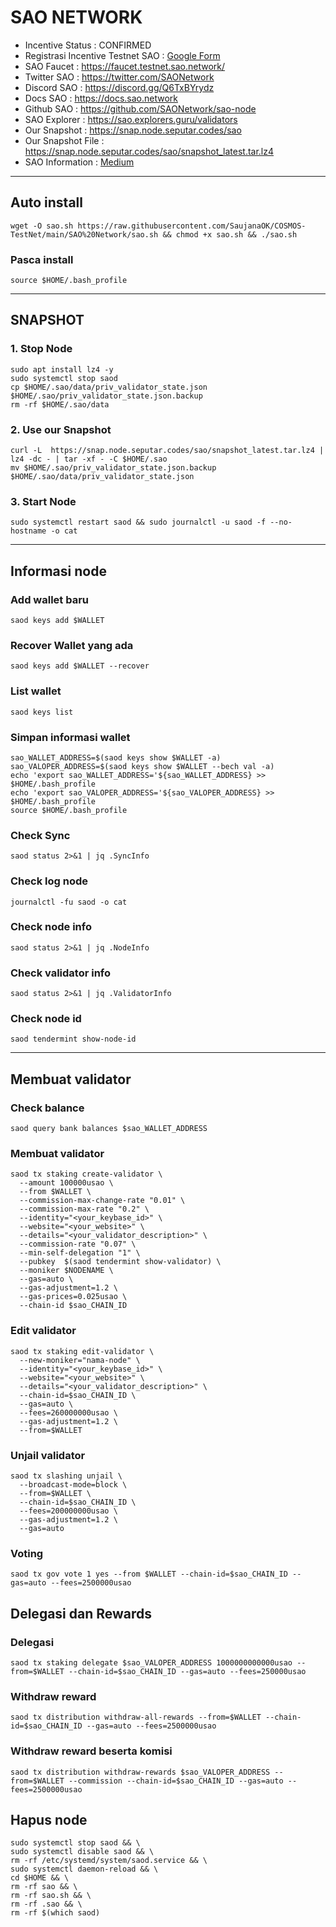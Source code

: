 # SAO NETWORK
- Incentive Status : CONFIRMED
- Registrasi Incentive Testnet SAO : [Google Form](https://docs.google.com/forms/u/0/d/e/1FAIpQLSeIx9mxry0w5oTyiOpSHg04cM4GPZMKvxd1LmhqyhYvqY8bOQ/alreadyresponded)
- SAO Faucet : https://faucet.testnet.sao.network/
- Twitter SAO : https://twitter.com/SAONetwork
- Discord SAO : https://discord.gg/Q6TxBYrydz
- Docs SAO : https://docs.sao.network
- Github SAO : https://github.com/SAONetwork/sao-node
- SAO Explorer : https://sao.explorers.guru/validators
- Our Snapshot : https://snap.node.seputar.codes/sao
- Our Snapshot File : https://snap.node.seputar.codes/sao/snapshot_latest.tar.lz4
- SAO Information : [Medium](https://saonetwork.medium.com/a-complete-guide-to-sao-network-testnet-e70117bd294)
________________________________________________

## Auto install
```
wget -O sao.sh https://raw.githubusercontent.com/SaujanaOK/COSMOS-TestNet/main/SAO%20Network/sao.sh && chmod +x sao.sh && ./sao.sh
```

### Pasca install
```
source $HOME/.bash_profile
```
________________________________________________
## SNAPSHOT
### 1. Stop Node
```
sudo apt install lz4 -y
sudo systemctl stop saod
cp $HOME/.sao/data/priv_validator_state.json $HOME/.sao/priv_validator_state.json.backup
rm -rf $HOME/.sao/data
```
### 2. Use our Snapshot
```
curl -L  https://snap.node.seputar.codes/sao/snapshot_latest.tar.lz4 | lz4 -dc - | tar -xf - -C $HOME/.sao
mv $HOME/.sao/priv_validator_state.json.backup $HOME/.sao/data/priv_validator_state.json
```
### 3. Start Node
```
sudo systemctl restart saod && sudo journalctl -u saod -f --no-hostname -o cat
```
________________________________________________
## Informasi node
### Add wallet baru
```
saod keys add $WALLET
```
### Recover Wallet yang ada
```
saod keys add $WALLET --recover
```
### List wallet
```
saod keys list
```
### Simpan informasi wallet
```
sao_WALLET_ADDRESS=$(saod keys show $WALLET -a)
sao_VALOPER_ADDRESS=$(saod keys show $WALLET --bech val -a)
echo 'export sao_WALLET_ADDRESS='${sao_WALLET_ADDRESS} >> $HOME/.bash_profile
echo 'export sao_VALOPER_ADDRESS='${sao_VALOPER_ADDRESS} >> $HOME/.bash_profile
source $HOME/.bash_profile
```
### Check Sync
```
saod status 2>&1 | jq .SyncInfo
```
### Check log node
```
journalctl -fu saod -o cat
```
### Check node info
```
saod status 2>&1 | jq .NodeInfo
```
### Check validator info
```
saod status 2>&1 | jq .ValidatorInfo
```
### Check node id
```
saod tendermint show-node-id
```
________________________________________________
## Membuat validator
### Check balance
```
saod query bank balances $sao_WALLET_ADDRESS
```
### Membuat validator
```
saod tx staking create-validator \
  --amount 100000usao \
  --from $WALLET \
  --commission-max-change-rate "0.01" \
  --commission-max-rate "0.2" \
  --identity="<your_keybase_id>" \
  --website="<your_website>" \
  --details="<your_validator_description>" \
  --commission-rate "0.07" \
  --min-self-delegation "1" \
  --pubkey  $(saod tendermint show-validator) \
  --moniker $NODENAME \
  --gas=auto \
  --gas-adjustment=1.2 \
  --gas-prices=0.025usao \
  --chain-id $sao_CHAIN_ID
```
### Edit validator
```
saod tx staking edit-validator \
  --new-moniker="nama-node" \
  --identity="<your_keybase_id>" \
  --website="<your_website>" \
  --details="<your_validator_description>" \
  --chain-id=$sao_CHAIN_ID \
  --gas=auto \
  --fees=260000000usao \
  --gas-adjustment=1.2 \
  --from=$WALLET
```
### Unjail validator
```
saod tx slashing unjail \
  --broadcast-mode=block \
  --from=$WALLET \
  --chain-id=$sao_CHAIN_ID \
  --fees=200000000usao \
  --gas-adjustment=1.2 \
  --gas=auto
```
### Voting
```
saod tx gov vote 1 yes --from $WALLET --chain-id=$sao_CHAIN_ID --gas=auto --fees=2500000usao
```
## Delegasi dan Rewards
### Delegasi
```
saod tx staking delegate $sao_VALOPER_ADDRESS 1000000000000usao --from=$WALLET --chain-id=$sao_CHAIN_ID --gas=auto --fees=250000usao
```
### Withdraw reward
```
saod tx distribution withdraw-all-rewards --from=$WALLET --chain-id=$sao_CHAIN_ID --gas=auto --fees=2500000usao
```
### Withdraw reward beserta komisi
```
saod tx distribution withdraw-rewards $sao_VALOPER_ADDRESS --from=$WALLET --commission --chain-id=$sao_CHAIN_ID --gas=auto --fees=2500000usao
```
## Hapus node
```
sudo systemctl stop saod && \
sudo systemctl disable saod && \
rm -rf /etc/systemd/system/saod.service && \
sudo systemctl daemon-reload && \
cd $HOME && \
rm -rf sao && \
rm -rf sao.sh && \
rm -rf .sao && \
rm -rf $(which saod)
```
